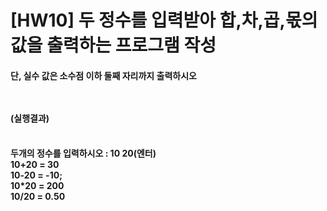 # [HW10] 두 정수를 입력받아 합,차,곱,몫의 값을 출력하는 프로그램 작성
<h4>
단, 실수 값은 소수점 이하 둘째 자리까지 출력하시오


</br></br>
(실행결과)
</br></br></h4>
<h4>
두개의 정수를 입력하시오 : 10 20(엔터)</br> 10+20 = 30</br>
10-20 = -10;</br>
10*20 = 200</br>
10/20 = 0.50
</h4>